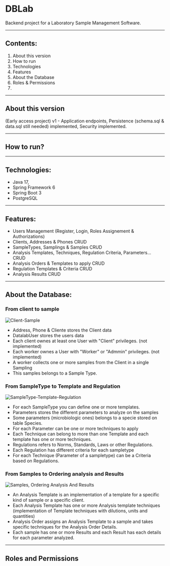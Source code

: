 # DBLab
Backend project for a Laboratory Sample Management Software.
***
## Contents:

1. About this version
2. How to run
3. Technologies
4. Features
5. About the Database
6. Roles & Permissions
7. 

***
## About this version

(Early access project)
v1 - Application endpoints, Persistence (schema.sql & data.sql still needed) implemented, Security implemented.
***
## How to run?



***
## Technologies:

* Java 17,
* Spring Framework 6
* Spring Boot 3
* PostgreSQL
  
***
## Features:

- Users Management (Register, Login, Roles Assignement & Authorizations)
- Clients, Addresses & Phones CRUD
- SampleTypes, Samplings & Samples CRUD
- Analysis Templates, Techniques, Regulation Criteria, Parameters... CRUD
- Analysis Orders & Templates to apply CRUD
- Regulation Templates & Criteria CRUD
- Analysis Results CRUD

***
## About the Database:

### From client to sample
![Client-Sample](https://github.com/lufegaba75/DBLab/assets/57178698/41be607e-9752-4198-807c-f616c1be94a2)

* Address, Phone & Cliente stores the Client data
* DatalabUser stores the users data
* Each client ownes at least one User with "Client" privileges. (not implemented)
* Each worker ownes a User with "Worker" or "Admmin" privileges. (not implemented)
* A worker collects one or more samples from the Client in a single Sampling
* This samples belongs to a Sample Type.  

### From SampleType to Template and Regulation
![SampleType-Template-Regulation](https://github.com/lufegaba75/DBLab/assets/57178698/64a28602-ef98-4bce-8f03-786673a30493)

* For each SampleType you can define one or more templates.
* Parameters stores the different parameters to analyze on the samples
* Some parameters (microbiologic ones) belongs to a specie stored on table Species.
* For each Parameter can be one or more techniques to apply
* Each Technique can belong to more than one Template and each template has one or more techniques.
* Regulations refers to Norms, Standards, Laws or other Regulations.
* Each Regulation has different criteria for each sampletype
* For each Technique (Parameter of a sampletype) can be a Criteria based on Regulations.

### From Samples to Ordering analysis and Results
![Samples, Ordering  Analysis And Results](https://github.com/lufegaba75/DBLab/assets/57178698/7d95d51c-5ac3-4938-8df3-d8fe1636bd7c)

* An Analysis Template is an implementation of a template for a specific kind of sample or a specific client.
* Each Analysis Template has one or more Analysis template techniques (implementation of Template techniques with dilutions, units and quantities)
* Analysis Order assigns an Analysis Template to a sample and takes specific techniques for the Analysis Order Details.
* Each sample has one or more Results and each Result has each details for each parameter analyzed.

***
## Roles and Permissions
